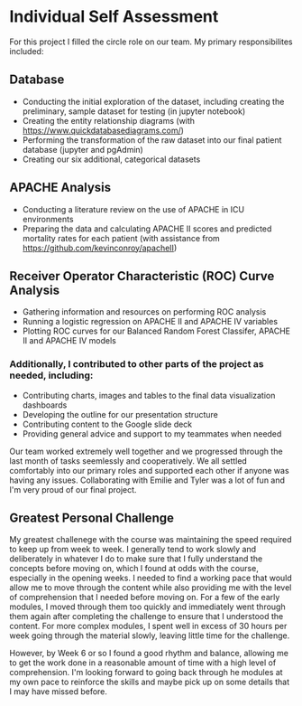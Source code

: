 # Individual Self Assessment

For this project I filled the circle role on our team. My primary responsibilites included:

## Database
- Conducting the initial exploration of the dataset, including creating the preliminary, sample dataset for testing (in jupyter notebook)
- Creating the entity relationship diagrams (with https://www.quickdatabasediagrams.com/)
- Performing the transformation of the raw dataset into our final patient database (jupyter and pgAdmin)
- Creating our six additional, categorical datasets

## APACHE Analysis
- Conducting a literature review on the use of APACHE in ICU environments
- Preparing the data and calculating APACHE II scores and predicted mortality rates for each patient (with assistance from https://github.com/kevinconroy/apacheII)

## Receiver Operator Characteristic (ROC) Curve Analysis
- Gathering information and resources on performing ROC analysis
- Running a logistic regression on APACHE II and APACHE IV variables
- Plotting ROC curves for our Balanced Random Forest Classifer, APACHE II and APACHE IV models

### Additionally, I contributed to other parts of the project as needed, including:
- Contributing charts, images and tables to the final data visualization dashboards
- Developing the outline for our presentation structure
- Contributing content to the Google slide deck
- Providing general advice and support to my teammates when needed

Our team worked extremely well together and we progressed through the last month of tasks seemlessly and cooperatively. We all settled comfortably into our primary roles and supported each other if anyone was having any issues. Collaborating with Emilie and Tyler was a lot of fun and I'm very proud of our final project.

## Greatest Personal Challenge

My greatest challenege with the course was maintaining the speed required to keep up from week to week. I generally tend to work slowly and deliberately in whatever I do to make sure that I fully understand the concepts before moving on, which I found at odds with the course, especially in the opening weeks. I needed to find a working pace that would allow me to move through the content while also providing me with the level of comprehension that I needed before moving on. For a few of the early modules, I moved through them too quickly and immediately went through them again after completing the challenge to ensure that I understood the content. For more complex modules, I spent well in excess of 30 hours per week going through the material slowly, leaving little time for the challenge.

However, by Week 6 or so I found a good rhythm and balance, allowing me to get the work done in a reasonable amount of time with a high level of comprehension. I'm looking forward to going back through he modules at my own pace to reinforce the skills and maybe pick up on some details that I may have missed before.
